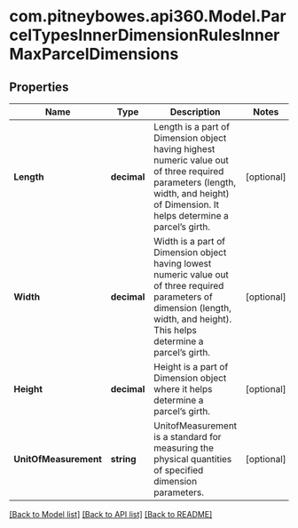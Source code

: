 # com.pitneybowes.api360.Model.ParcelTypesInnerDimensionRulesInnerMaxParcelDimensions

## Properties

Name | Type | Description | Notes
------------ | ------------- | ------------- | -------------
**Length** | **decimal** | Length is a part of Dimension object having highest numeric value out of three required parameters (length, width, and height) of Dimension. It helps determine a parcel’s girth. | [optional] 
**Width** | **decimal** | Width is a part of Dimension object having lowest numeric value out of three required parameters of dimension (length, width, and height). This helps determine a parcel’s girth. | [optional] 
**Height** | **decimal** | Height is a part of Dimension object where it helps determine a parcel’s girth. | [optional] 
**UnitOfMeasurement** | **string** | UnitofMeasurement is a standard for measuring the physical quantities of specified dimension parameters. | [optional] 

[[Back to Model list]](../../README.md#documentation-for-models) [[Back to API list]](../../README.md#documentation-for-api-endpoints) [[Back to README]](../../README.md)

